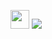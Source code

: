 <a href="https://mcpedl.com" target="_blank"><img src="https://encrypted-tbn0.gstatic.com/images?q=tbn:ANd9GcTTQVsYYtGSZEFKeqJUT9fSNxZreVkRNN0WEIX0onoIBM5K72Qgy7a49j-s9mayj6VH&usqp=CAU" width="30px" height="30px"/></a>
<a><img src="https://img.shields.io/badge/EA4335?style=flat-square&logo=gmail&logoColor=EA4335"/></a>
